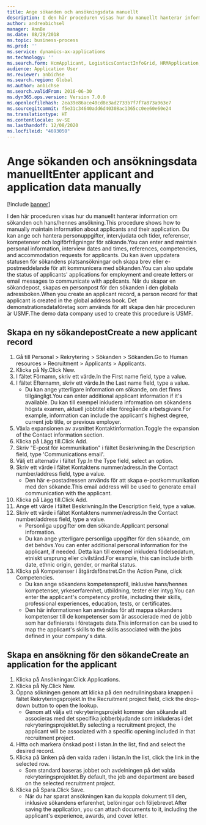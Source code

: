 ```yaml
---
title: Ange sökanden och ansökningsdata manuellt
description: I den här proceduren visas hur du manuellt hanterar information om sökanden och hans/hennes ansökning.
author: andreabichsel
manager: AnnBe
ms.date: 08/29/2018
ms.topic: business-process
ms.prod: ''
ms.service: dynamics-ax-applications
ms.technology: ''
ms.search.form: HcmApplicant, LogisticsContactInfoGrid, HRMApplication,  DirPartyTable
audience: Application User
ms.reviewer: anbichse
ms.search.region: Global
ms.author: anbichse
ms.search.validFrom: 2016-06-30
ms.dyn365.ops.version: Version 7.0.0
ms.openlocfilehash: 2ea39e86ace40cd8e3ad2733b7f7f7a873a963e7
ms.sourcegitcommit: f5e31c34640add6d40308ac1365cc0ee60e60e24
ms.translationtype: HT
ms.contentlocale: sv-SE
ms.lasthandoff: 12/08/2020
ms.locfileid: "4693050"
---
```

# <a name="enter-applicant-and-application-data-manually"></a><span data-ttu-id="ba8bc-103">Ange sökanden och ansökningsdata manuellt</span><span class="sxs-lookup"><span data-stu-id="ba8bc-103">Enter applicant and application data manually</span></span>

[!include [banner](../../includes/banner.md)]

<span data-ttu-id="ba8bc-104">I den här proceduren visas hur du manuellt hanterar information om sökanden och hans/hennes ansökning.</span><span class="sxs-lookup"><span data-stu-id="ba8bc-104">This procedure shows how to manually maintain information about applicants and their application.</span></span>   <span data-ttu-id="ba8bc-105">Du kan ange och hantera personuppgifter, intervjudata och tider, referenser, kompetenser och logiförfrågningar för sökande.</span><span class="sxs-lookup"><span data-stu-id="ba8bc-105">You can enter and maintain personal information, interview dates and times, references, competencies, and accommodation requests for applicants.</span></span> <span data-ttu-id="ba8bc-106">Du kan även uppdatera statusen för sökandens platsansökningar och skapa brev eller e-postmeddelande för att kommunicera med sökanden.</span><span class="sxs-lookup"><span data-stu-id="ba8bc-106">You can also update the status of applicants' applications for employment and create letters or email messages to communicate with applicants.</span></span> <span data-ttu-id="ba8bc-107">När du skapar en sökandepost, skapas en personpost för den sökanden i den globala adressboken.</span><span class="sxs-lookup"><span data-stu-id="ba8bc-107">When you create an applicant record, a person record for that applicant is created in the global address book.</span></span>       <span data-ttu-id="ba8bc-108">Det demonstrationsdataföretag som används för att skapa den här proceduren är USMF.</span><span class="sxs-lookup"><span data-stu-id="ba8bc-108">The demo data company used to create this procedure is USMF.</span></span>


## <a name="create-a-new-applicant-record"></a><span data-ttu-id="ba8bc-109">Skapa en ny sökandepost</span><span class="sxs-lookup"><span data-stu-id="ba8bc-109">Create a new applicant record</span></span>
1. <span data-ttu-id="ba8bc-110">Gå till Personal > Rekrytering > Sökanden > Sökanden.</span><span class="sxs-lookup"><span data-stu-id="ba8bc-110">Go to Human resources > Recruitment > Applicants > Applicants.</span></span>
2. <span data-ttu-id="ba8bc-111">Klicka på Ny.</span><span class="sxs-lookup"><span data-stu-id="ba8bc-111">Click New.</span></span>
3. <span data-ttu-id="ba8bc-112">I fältet Förnamn, skriv ett värde.</span><span class="sxs-lookup"><span data-stu-id="ba8bc-112">In the First name field, type a value.</span></span>
4. <span data-ttu-id="ba8bc-113">I fältet Efternamn, skriv ett värde.</span><span class="sxs-lookup"><span data-stu-id="ba8bc-113">In the Last name field, type a value.</span></span>
    * <span data-ttu-id="ba8bc-114">Du kan ange ytterligare information om sökande, om det finns tillgängligt.</span><span class="sxs-lookup"><span data-stu-id="ba8bc-114">You can enter additional applicant information if it's available.</span></span> <span data-ttu-id="ba8bc-115">Du kan till exempel inkludera information om sökandens högsta examen, aktuell jobbtitel eller föregående arbetsgivare.</span><span class="sxs-lookup"><span data-stu-id="ba8bc-115">For example, information can include the applicant's highest degree, current job title, or previous employer.</span></span>  
5. <span data-ttu-id="ba8bc-116">Växla expansionen av avsnittet Kontaktinformation.</span><span class="sxs-lookup"><span data-stu-id="ba8bc-116">Toggle the expansion of the Contact information section.</span></span>
6. <span data-ttu-id="ba8bc-117">Klicka på Lägg till.</span><span class="sxs-lookup"><span data-stu-id="ba8bc-117">Click Add.</span></span>
7. <span data-ttu-id="ba8bc-118">Skriv "E-post för kommunikation" i fältet Beskrivning.</span><span class="sxs-lookup"><span data-stu-id="ba8bc-118">In the Description field, type 'Communications email'.</span></span>
8. <span data-ttu-id="ba8bc-119">Välj ett alternativ i fältet Typ.</span><span class="sxs-lookup"><span data-stu-id="ba8bc-119">In the Type field, select an option.</span></span>
9. <span data-ttu-id="ba8bc-120">Skriv ett värde i fältet Kontaktens nummer/adress.</span><span class="sxs-lookup"><span data-stu-id="ba8bc-120">In the Contact number/address field, type a value.</span></span>
    * <span data-ttu-id="ba8bc-121">Den här e-postadressen används för att skapa e-postkommunikation med den sökande.</span><span class="sxs-lookup"><span data-stu-id="ba8bc-121">This email address will be used to generate email communication with the applicant.</span></span>  
10. <span data-ttu-id="ba8bc-122">Klicka på Lägg till.</span><span class="sxs-lookup"><span data-stu-id="ba8bc-122">Click Add.</span></span>
11. <span data-ttu-id="ba8bc-123">Ange ett värde i fältet Beskrivning.</span><span class="sxs-lookup"><span data-stu-id="ba8bc-123">In the Description field, type a value.</span></span>
12. <span data-ttu-id="ba8bc-124">Skriv ett värde i fältet Kontaktens nummer/adress.</span><span class="sxs-lookup"><span data-stu-id="ba8bc-124">In the Contact number/address field, type a value.</span></span>
    * <span data-ttu-id="ba8bc-125">Personliga uppgifter om den sökande.</span><span class="sxs-lookup"><span data-stu-id="ba8bc-125">Applicant personal information.</span></span>  
    * <span data-ttu-id="ba8bc-126">Du kan ange ytterligare personliga uppgifter för den sökande, om det behövs.</span><span class="sxs-lookup"><span data-stu-id="ba8bc-126">You can enter additional personal information for the applicant, if needed.</span></span> <span data-ttu-id="ba8bc-127">Detta kan till exempel inkludera födelsedatum, etniskt ursprung eller civilstånd.</span><span class="sxs-lookup"><span data-stu-id="ba8bc-127">For example, this can include birth date, ethnic origin, gender, or marital status.</span></span>  
13. <span data-ttu-id="ba8bc-128">Klicka på Kompetenser i åtgärdsfönstret.</span><span class="sxs-lookup"><span data-stu-id="ba8bc-128">On the Action Pane, click Competencies.</span></span>
    * <span data-ttu-id="ba8bc-129">Du kan ange sökandens kompetensprofil, inklusive hans/hennes kompetenser, yrkeserfarenhet, utbildning, tester eller intyg.</span><span class="sxs-lookup"><span data-stu-id="ba8bc-129">You can enter the applicant's competency profile, including their skills, professional experiences, education, tests, or certificates.</span></span>  
    * <span data-ttu-id="ba8bc-130">Den här informationen kan användas för att mappa sökandens kompetenser till de kompetenser som är associerade med de jobb som har definierats i företagets data.</span><span class="sxs-lookup"><span data-stu-id="ba8bc-130">This information can be used to map the applicant's skills to the skills associated with the jobs defined in your company's data.</span></span>   

## <a name="create-an-application-for-the-applicant"></a><span data-ttu-id="ba8bc-131">Skapa en ansökning för den sökande</span><span class="sxs-lookup"><span data-stu-id="ba8bc-131">Create an application for the applicant</span></span>
1. <span data-ttu-id="ba8bc-132">Klicka på Ansökningar.</span><span class="sxs-lookup"><span data-stu-id="ba8bc-132">Click Applications.</span></span>
2. <span data-ttu-id="ba8bc-133">Klicka på Ny.</span><span class="sxs-lookup"><span data-stu-id="ba8bc-133">Click New.</span></span>
3. <span data-ttu-id="ba8bc-134">Öppna sökningen genom att klicka på den nedrullningsbara knappen i fältet Rekryteringsprojekt.</span><span class="sxs-lookup"><span data-stu-id="ba8bc-134">In the Recruitment project field, click the drop-down button to open the lookup.</span></span>
    * <span data-ttu-id="ba8bc-135">Genom att välja ett rekryteringsprojekt kommer den sökande att associeras med det specifika jobberbjudande som inkluderas i det rekryteringsprojektet.</span><span class="sxs-lookup"><span data-stu-id="ba8bc-135">By selecting a recruitment project, the applicant will be associated with a specific opening included in that recruitment project.</span></span>  
4. <span data-ttu-id="ba8bc-136">Hitta och markera önskad post i listan.</span><span class="sxs-lookup"><span data-stu-id="ba8bc-136">In the list, find and select the desired record.</span></span>
5. <span data-ttu-id="ba8bc-137">Klicka på länken på den valda raden i listan.</span><span class="sxs-lookup"><span data-stu-id="ba8bc-137">In the list, click the link in the selected row.</span></span>
    * <span data-ttu-id="ba8bc-138">Som standard baseras jobbet och avdelningen på det valda rekryteringsprojektet.</span><span class="sxs-lookup"><span data-stu-id="ba8bc-138">By default, the job and department are based on the selected recruitment project.</span></span>  
6. <span data-ttu-id="ba8bc-139">Klicka på Spara.</span><span class="sxs-lookup"><span data-stu-id="ba8bc-139">Click Save.</span></span>
    * <span data-ttu-id="ba8bc-140">När du har sparat ansökningen kan du koppla dokument till den, inklusive sökandens erfarenhet, belöningar och följebrevet.</span><span class="sxs-lookup"><span data-stu-id="ba8bc-140">After saving the application, you can attach documents to it, including the applicant's experience, awards, and cover letter.</span></span>  

